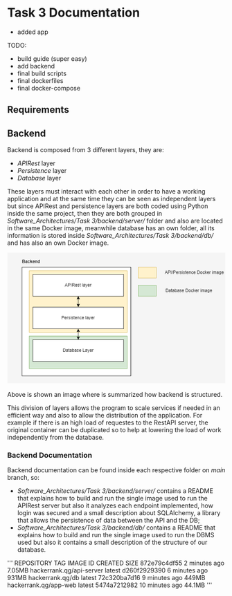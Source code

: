 # Task 3 Documentation
- added app

TODO:
- build guide (super easy)
- add backend
- final build scripts
- final dockerfiles
- final docker-compose
## Requirements
## Backend
Backend is composed from 3 different layers, they are:
- _APIRest_ layer
- _Persistence_ layer
- _Database_ layer

These layers must interact with each other in order to have a working application and at the same time they can be seen as independent layers but since APIRest and persistence layers are both coded using Python inside the same project, then they are both grouped in _Software_Architectures/Task 3/backend/server/_ folder and also are located in the same Docker image, meanwhile database has an own folder, all its information is stored inside _Software_Architectures/Task 3/backend/db/_ and has also an own Docker image.

![Alt Image text](/Task%203/img/backend.png?raw=true "Backend structure")

Above is shown an image where is summarized how backend is structured.

This division of layers allows the program to scale services if needed in an efficient way and also to allow the distribution of the application. For example if there is an high load of requestes to the RestAPI server, the original container can be duplicated so to help at lowering the load of work independently from the database.

### Backend Documentation
Backend documentation can be found inside each respective folder on _main_ branch, so:
- _Software_Architectures/Task 3/backend/server/_ contains a README that explains how to build and run the single image used to run the APIRest server but also it analyzes each endpoint implemented, how login was secured and a small description about SQLAlchemy, a library that allows the persistence of data between the API and the DB;
- _Software_Architectures/Task 3/backend/db/_ contains a README that explains how to build and run the single image used to run the DBMS used but also it contains a small description of the structure of our database.

'''
REPOSITORY                 TAG             IMAGE ID       CREATED          SIZE
<none>                     <none>          872e79c4df55   2 minutes ago    7.05MB
hackerrank.qg/api-server   latest          d260f2929390   6 minutes ago    931MB
hackerrank.qg/db           latest          72c320ba7d16   9 minutes ago    449MB
hackerrank.qg/app-web      latest          5474a7212982   10 minutes ago   44.1MB
'''
